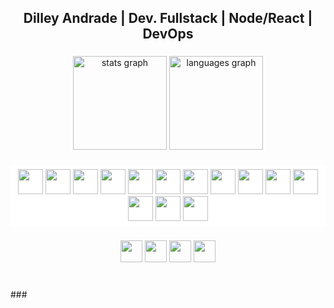 <h2 align="center">Dilley Andrade | Dev. Fullstack | Node/React | DevOps</h2>

###

<div align="center">
  <img src="https://github-readme-stats.vercel.app/api?username=DilleyAndrade&hide_title=false&hide_rank=false&show_icons=true&include_all_commits=true&count_private=true&disable_animations=false&theme=dracula&locale=en&hide_border=false" height="150" alt="stats graph"  />
  <img src="https://github-readme-stats.vercel.app/api/top-langs?username=DilleyAndrade&locale=en&hide_title=false&layout=compact&card_width=320&langs_count=5&theme=dracula&hide_border=false" height="150" alt="languages graph"  />
</div>

###

###

<div style="background:white; padding: 5px;" align="center">
  <img width="40" src="https://cdn.jsdelivr.net/gh/devicons/devicon/icons/javascript/javascript-original.svg" />
  <img width="40" src="https://cdn.jsdelivr.net/gh/devicons/devicon/icons/typescript/typescript-original.svg" />
  <img width="40" src="https://cdn.jsdelivr.net/gh/devicons/devicon/icons/react/react-original.svg" />
  <img width="40" src="https://cdn.jsdelivr.net/gh/devicons/devicon/icons/nextjs/nextjs-original.svg" />
  <img width="40" src="https://cdn.jsdelivr.net/gh/devicons/devicon/icons/sass/sass-original.svg" />
  <img width="40" src="https://cdn.jsdelivr.net/gh/devicons/devicon/icons/figma/figma-original.svg" />
  <img width="40" src="https://cdn.jsdelivr.net/gh/devicons/devicon/icons/tailwindcss/tailwindcss-plain.svg" />
  <img width="40" src="https://cdn.jsdelivr.net/gh/devicons/devicon/icons/nodejs/nodejs-original.svg" />
  <img width="40" src="https://cdn.jsdelivr.net/gh/devicons/devicon/icons/express/express-original.svg" />        
  <img width="40" src="https://cdn.jsdelivr.net/gh/devicons/devicon/icons/mongodb/mongodb-original.svg" />
  <img width="40" src="https://cdn.jsdelivr.net/gh/devicons/devicon/icons/postgresql/postgresql-original.svg" />
  <img width="40" src="https://cdn.jsdelivr.net/gh/devicons/devicon/icons/linux/linux-original.svg" />
  <img width="40" src="https://cdn.jsdelivr.net/gh/devicons/devicon/icons/bash/bash-original.svg" />
  <img width="40" src="https://cdn.jsdelivr.net/gh/devicons/devicon/icons/vim/vim-original.svg" />
          
</div>

###

<div align="center">
  <img src="https://img.shields.io/static/v1?message=Instagram&logo=instagram&label=&color=E4405F&logoColor=white&labelColor=&style=for-the-badge" height="35" />
  <img src="https://img.shields.io/static/v1?message=Discord&logo=discord&label=&color=7289DA&logoColor=white&labelColor=&style=for-the-badge" height="35"  />
  <img src="https://img.shields.io/static/v1?message=LinkedIn&logo=linkedin&label=&color=0077B5&logoColor=white&labelColor=&style=for-the-badge" height="35" />
  <img src="https://img.shields.io/static/v1?message=Whatsapp&logo=Whatsapp&label=&color=0077B5&logoColor=white&labelColor=&style=for-the-badge" height="35" />
</div>

###

<br clear="both">
###
